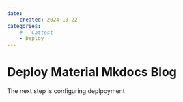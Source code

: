 ```yaml
---
date:
    created: 2024-10-22
categories:
    # - Cattest
    - Deploy
---
```


# Deploy Material Mkdocs Blog

The next step is configuring deplpoyment
